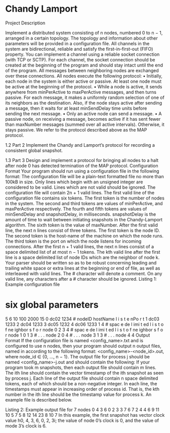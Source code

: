 # Chandy Lamport
Project Description

Implement a distributed system consisting of n nodes, numbered 0 to n − 1, arranged in a certain topology. The topology and information about other parameters will be provided in a configuration file. All channels in the system are bidirectional, reliable and satisfy the first-in-first-out (FIFO) property. You can implement a channel using a reliable socket connection (with TCP or SCTP).
For each channel, the socket connection should be created at the beginning of the program and should stay intact until the end of the program. All messages between neighboring nodes are exchanged over these connections. All nodes execute the following protocol:
• Initially, each node in the system is either active or passive. At least one node must be active at the beginning of the protocol.
• While a node is active, it sends anywhere from minPerActive to maxPerActive messages, and then turns passive. For each message, it makes a uniformly random selection of one of its neighbors as the destination. Also, if the node stays active after sending a message, then it waits for at least minSendDelay time units before sending the next message.
• Only an active node can send a message.
• A passive node, on receiving a message, becomes active if it has sent fewer than maxNumber messages (summed over all active intervals). Otherwise, it stays passive.
We refer to the protocol described above as the MAP protocol.

1.2 Part 2
Implement the Chandy and Lamport’s protocol for recording a consistent global snapshot.

1.3 Part 3
Design and implement a protocol for bringing all nodes to a halt after node 0 has detected termination of the MAP protocol.
Configuration Format
Your program should run using a configuration file in the following format:
The configuration file will be a plain-text formatted file no more than 100kB in size. Only lines which begin with an unsigned integer are considered to be valid. Lines which are not valid should be ignored. The configuration file will contain 2n + 1 valid lines. The first valid line of the configuration file contains six tokens. The first token is the number of nodes in the system. The
second and third tokens are values of minPerActive, and maxPerActive respectively. The fourth and fifth tokens are values of minSendDelay and snapshotDelay, in milliseconds. snapshotDelay is the amount of time to wait between initiating snapshots in the Chandy-Lamport algorithm. The sixth token is the value of maxNumber. After the first valid line, the next n lines consist of three tokens.
The first token is the node ID. The second token is the host-name of the machine on which the node runs. The third token is the port on which the node listens for incoming connections. After the first n + 1 valid lines, the next n lines consist of a space delimited list of at most n − 1 tokens.
The kth valid line after the first line is a space delimited list of node IDs which are the neighbor of node k. Your parser should be written so as to be robust concerning leading and trailing white space or extra lines at the beginning or end of file, as well as interleaved with valid lines. The # character will denote a comment. On any valid line, any characters after a # character should be
ignored.
Listing 1: Example configuration file
# six global parameters
5 6 10 100 2000 15
0 dc02 1234 # nodeID hostName l i s t e nPo r t
1 dc03 1233
2 dc04 1233
3 dc05 1232
4 dc06 1233
1 4 # spac e de l imi t ed l i s t o f ne ighbor s f o r node 0
2 3 4 # spac e de l imi t ed l i s t o f ne ighbor s f o r node 1
0 1 3 # . . . node 2
0 4 # . . . node 3
1 3 # . . . node 4
4 Output Format
If the configuration file is named <config_name>.txt and is configured to use n nodes, then your
program should output n output files, named in according to the following format:
<config_name>-<node_id>.out, where node_id ∈ {0, ..., n − 1}.
The output file for process j should be named <config_name>-j.out and should contain the
following: If your program took m snapshots, then each output file should contain m lines. The
ith line should contain the vector timestamp of the ith snapshot as seen by process j. Each line of
the output file should contain n space delimited tokens, each of which should be a non-negative
integer. In each line, the timestamps must appear in increasing order of process id. That is, the kth
number in the ith line should be the timestamp value for process k. An example file is described
below.

Listing 2: Example output file for 7 nodes
0 4 3 6 0 2 3
3 7 6 7 2 4 4
6 9 11 10 5 7 5
8 12 14 23 8 10 7
In this example, the first snapshot has vector clock value h0, 4, 3, 6, 0, 2, 3i; the value of node 0’s
clock is 0, and the value of mode 3’s clock is 6.

